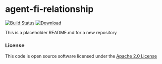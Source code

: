# agent-fi-relationship

[![Build Status](https://travis-ci.org/hmrc/agent-fi-relationship.svg)](https://travis-ci.org/hmrc/agent-fi-relationship) [ ![Download](https://api.bintray.com/packages/hmrc/releases/agent-fi-relationship/images/download.svg) ](https://bintray.com/hmrc/releases/agent-fi-relationship/_latestVersion)

This is a placeholder README.md for a new repository

### License

This code is open source software licensed under the [Apache 2.0 License]("http://www.apache.org/licenses/LICENSE-2.0.html")